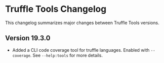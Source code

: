 # Truffle Tools Changelog

This changelog summarizes major changes between Truffle Tools versions.

## Version 19.3.0
* Added a CLI code coverage tool for truffle languages. Enabled with `--coverage`. See `--help:tools` for more details.
